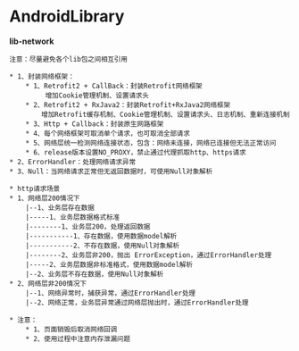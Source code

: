 # AndroidLibrary

**lib-network**

    注意：尽量避免各个lib包之间相互引用

    * 1、封装网络框架：
        * 1、Retrofit2 + CallBack：封装Retrofit网络框架
             增加Cookie管理机制、设置请求头
        * 2、Retrofit2 + RxJava2：封装Retrofit+RxJava2网络框架
            增加Retrofit缓存机制、Cookie管理机制、设置请求头、日志机制、重新连接机制
        * 3、Http + Callback：封装原生网路框架
        * 4、每个网络框架可取消单个请求，也可取消全部请求
        * 5、网络层统一检测网络连接状态，包含：网络未连接，网络已连接但无法正常访问
        * 6、release版本设置NO_PROXY，禁止通过代理抓取http、https请求
    * 2、ErrorHandler：处理网络请求异常
    * 3、Null：当网络请求正常但无返回数据时，可使用Null对象解析

    * http请求场景
    * 1、网络层200情况下
        |--1、业务层存在数据
        |-----1、业务层数据格式标准
        |--------1、业务层200，处理返回数据
        |-----------1、存在数据，使用数据model解析
        |-----------2、不存在数据，使用Null对象解析
        |--------2、业务层非200，抛出 ErrorException，通过ErrorHandler处理
        |-----2、业务层数据非标准格式，使用数据model解析
        |--2、业务层不存在数据，使用Null对象解析
    * 2、网络层非200情况下
        |--1、网络异常时，捕获异常，通过ErrorHandler处理
        |--2、网络正常，业务层异常通过网络层抛出时，通过ErrorHandler处理

    * 注意：
        * 1、页面销毁后取消网络回调
        * 2、使用过程中注意内存泄漏问题
